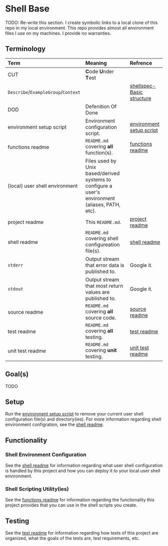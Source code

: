 # Shell Base

TODO: Re-write this section.
I create symbolic links to a local clone of this repo in my local environment. This repo provides almost all environment files I use on my machines. I provide no warranties.

## Terminology

| Term                           | Meaning                                                         | Refrence                                |
|:------------------------------ |:--------------------------------------------------------------  |:--------------------------------------- |
| CUT                            | **C**ode **U**nder **T**est                                     |                                         |
| `Describe`/`ExampleGroup`/`Context` |                                                            | [shellspec-Basic structure](https://github.com/shellspec/shellspec#basic-structure) |
| DOD                            | Defenition Of Done                                              |                                         |
| environment setup script       | Environment configuration script.                               | [environment setup script](src/environmentSetup/environmentSetup.sh) |
| functions readme               | `README.md` covering **all** function(s).                       | [functions readme](src/shell/functions/README.md) |
| {local} user shell environment | Files used by Unix based/derived systems to configure a user's environment (aliases, PATH, etc). |        |
| project readme                 | This `README.md`.                                               | [project readme](README.md)             |
| shell readme                   | `README.md` covering shell configureation file(s).              | [shell readme](src/shell/README.md)     |
| `stderr`                       | Output stream that error data is published to.                  | Google it.                              |
| `stdout`                       | Output stream that most return values are published to.         | Google it.                              |
| source readme                  | `README.md` covering **all** source code.                       | [source readme](src/README.md)          |
| test readme                    | `README.md` covering **all** testing.                           | [test readme](spec/README.md)           |
| unit test readme               | `README.md` covering **unit** testing.                          | [unit test readme](spec/unit/README.md) |

## Goal(s)

TODO

## Setup

Run the [environment setup script](src/environmentSetup/environmentSetup.sh) to remove your current user shell configuration file(s) and directory(ies). For more information regarding shell environment configration, see the [shell readme](src/shell/README.md).

## Functionality

### Shell Environment Configuration

See the [shell readme](src/shell/README.md) for information regarding what user shell configuration is handled by this project and how you can deploy it to your local user shell environment. 

### Shell Scripting Utility(ies)

See the [functions readme](src/shell/functions/README.md) for information regarding the functionality this project provides that you can use in the shell scripts you create.

## Testing

See the [test readme](spec/README.md) for information regarding how tests of this project are organized, what the goals of the tests are, test requirements, etc.
